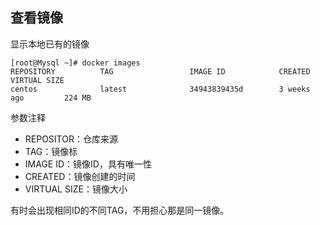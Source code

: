 ## 查看镜像

显示本地已有的镜像
```
[root@Mysql ~]# docker images
REPOSITORY          TAG                 IMAGE ID            CREATED             VIRTUAL SIZE
centos              latest              34943839435d        3 weeks ago         224 MB
```

参数注释
* REPOSITOR：仓库来源
* TAG：镜像标
* IMAGE ID：镜像ID，具有唯一性
* CREATED：镜像创建的时间
* VIRTUAL SIZE：镜像大小

有时会出现相同ID的不同TAG，不用担心那是同一镜像。